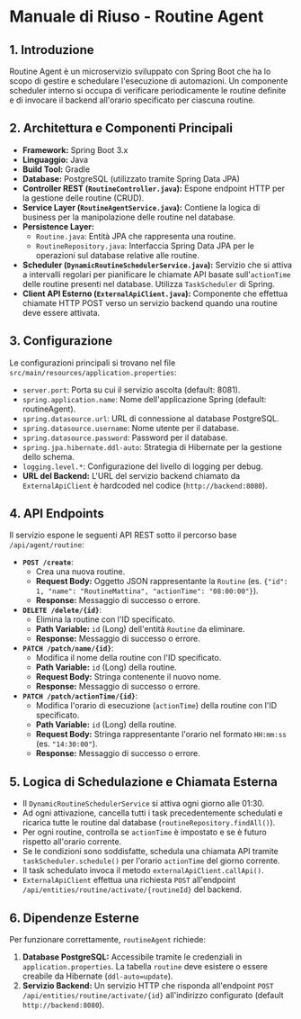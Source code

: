 # Manuale di Riuso - Routine Agent

## 1. Introduzione

Routine Agent è un microservizio sviluppato con Spring Boot che ha lo scopo di gestire e schedulare l'esecuzione di automazioni. Un componente scheduler interno si occupa di verificare periodicamente le routine definite e di invocare il backend all'orario specificato per ciascuna routine.

## 2. Architettura e Componenti Principali

* **Framework:** Spring Boot 3.x
* **Linguaggio:** Java
* **Build Tool:** Gradle
* **Database:** PostgreSQL (utilizzato tramite Spring Data JPA)
* **Controller REST (`RoutineController.java`):** Espone endpoint HTTP per la gestione delle routine (CRUD).
* **Service Layer (`RoutineAgentService.java`):** Contiene la logica di business per la manipolazione delle routine nel database.
* **Persistence Layer:**
    * `Routine.java`: Entità JPA che rappresenta una routine.
    * `RoutineRepository.java`: Interfaccia Spring Data JPA per le operazioni sul database relative alle routine.
* **Scheduler (`DynamicRoutineSchedulerService.java`):** Servizio che si attiva a intervalli regolari per pianificare le chiamate API basate sull'`actionTime` delle routine presenti nel database. Utilizza `TaskScheduler` di Spring.
* **Client API Esterno (`ExternalApiClient.java`):** Componente che effettua chiamate HTTP POST verso un servizio backend quando una routine deve essere attivata.

## 3. Configurazione

Le configurazioni principali si trovano nel file `src/main/resources/application.properties`:

* `server.port`: Porta su cui il servizio ascolta (default: 8081).
* `spring.application.name`: Nome dell'applicazione Spring (default: routineAgent).
* `spring.datasource.url`: URL di connessione al database PostgreSQL.
* `spring.datasource.username`: Nome utente per il database.
* `spring.datasource.password`: Password per il database.
* `spring.jpa.hibernate.ddl-auto`: Strategia di Hibernate per la gestione dello schema.
* `logging.level.*`: Configurazione del livello di logging per debug.
* **URL del Backend:** L'URL del servizio backend chiamato da `ExternalApiClient` è hardcoded nel codice (`http://backend:8080`).

## 4. API Endpoints

Il servizio espone le seguenti API REST sotto il percorso base `/api/agent/routine`:

* **`POST /create`**:
    * Crea una nuova routine.
    * **Request Body:** Oggetto JSON rappresentante la `Routine` (es. `{"id": 1, "name": "RoutineMattina", "actionTime": "08:00:00"}`).
    * **Response:** Messaggio di successo o errore.
* **`DELETE /delete/{id}`**:
    * Elimina la routine con l'ID specificato.
    * **Path Variable:** `id` (Long) dell'entità `Routine` da eliminare.
    * **Response:** Messaggio di successo o errore.
* **`PATCH /patch/name/{id}`**:
    * Modifica il nome della routine con l'ID specificato.
    * **Path Variable:** `id` (Long) della routine.
    * **Request Body:** Stringa contenente il nuovo nome.
    * **Response:** Messaggio di successo o errore.
* **`PATCH /patch/actionTime/{id}`**:
    * Modifica l'orario di esecuzione (`actionTime`) della routine con l'ID specificato.
    * **Path Variable:** `id` (Long) della routine.
    * **Request Body:** Stringa rappresentante l'orario nel formato `HH:mm:ss` (es. `"14:30:00"`).
    * **Response:** Messaggio di successo o errore.

## 5. Logica di Schedulazione e Chiamata Esterna

* Il `DynamicRoutineSchedulerService` si attiva ogni giorno alle 01:30.
* Ad ogni attivazione, cancella tutti i task precedentemente schedulati e ricarica tutte le routine dal database (`routineRepository.findAll()`).
* Per ogni routine, controlla se `actionTime` è impostato e se è futuro rispetto all'orario corrente.
* Se le condizioni sono soddisfatte, schedula una chiamata API tramite `taskScheduler.schedule()` per l'orario `actionTime` del giorno corrente.
* Il task schedulato invoca il metodo `externalApiClient.callApi()`.
* `ExternalApiClient` effettua una richiesta `POST` all'endpoint `/api/entities/routine/activate/{routineId}` del backend.

## 6. Dipendenze Esterne

Per funzionare correttamente, `routineAgent` richiede:

1.  **Database PostgreSQL:** Accessibile tramite le credenziali in `application.properties`. La tabella `routine` deve esistere o essere creabile da Hibernate (`ddl-auto=update`).
2.  **Servizio Backend:** Un servizio HTTP che risponda all'endpoint `POST /api/entities/routine/activate/{id}` all'indirizzo configurato (default `http://backend:8080`).